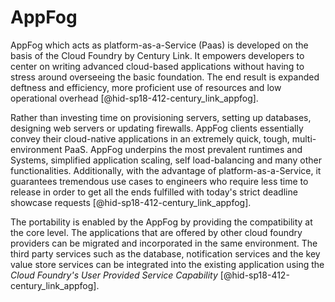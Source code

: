 AppFog
======

AppFog which acts as platform-as-a-Service (Paas) is developed on the
basis of the Cloud Foundry by Century Link. It empowers developers to
center on writing advanced cloud-based applications without having to
stress around overseeing the basic foundation. The end result is
expanded deftness and efficiency, more proficient use of resources and
low operational overhead [@hid-sp18-412-century_link_appfog].

Rather than investing time on provisioning servers, setting up
databases, designing web servers or updating firewalls. AppFog clients
essentially convey their cloud-native applications in an extremely
quick, tough, multi-environment PaaS. AppFog underpins the most
prevalent runtimes and Systems, simplified application scaling, self
load-balancing and many other functionalities. Additionally, with the
advantage of platform-as-a-Service, it guarantees tremendous use cases
to engineers who require less time to release in order to get all the
ends fulfilled with today's strict deadline showcase
requests [@hid-sp18-412-century_link_appfog].

The portability is enabled by the AppFog by providing the compatibility
at the core level. The applications that are offered by other cloud
foundry providers can be migrated and incorporated in the same
environment. The third party services such as the database, notification
services and the key value store services can be integrated into the
existing application using the *Cloud Foundry's User Provided Service
Capability* [@hid-sp18-412-century_link_appfog].
